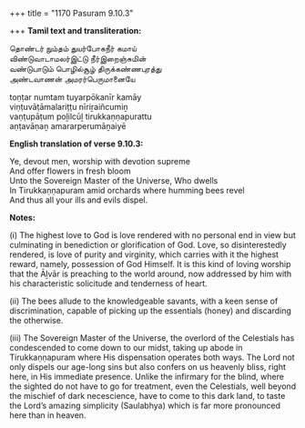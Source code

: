 +++
title = "1170 Pasuram 9.10.3"

+++
**Tamil text and transliteration:**

தொண்டர் நும்தம் துயர்போகநீர் கமாய்  
விண்டுவாடாமலர்இட்டு நீர்இறைஞ்சுமின்  
வண்டுபாடும் பொழில்சூழ் திருக்கண்ணபுரத்து  
அண்டவாணன் அமரர்பெருமானையே

toṇṭar numtam tuyarpōkanīr kamāy  
viṇṭuvāṭāmalariṭṭu nīriṟaiñcumiṉ  
vaṇṭupāṭum poḻilcūḻ tirukkaṇṇapurattu  
aṇṭavāṇaṉ amararperumāṉaiyē

**English translation of verse 9.10.3:**

Ye, devout men, worship with devotion supreme  
And offer flowers in fresh bloom  
Unto the Sovereign Master of the Universe, Who dwells  
In Tirukkaṇṇapuram amid orchards where humming bees revel  
And thus all your ills and evils dispel.

**Notes:**

\(i\) The highest love to God is love rendered with no personal end in view but culminating in benediction or glorification of God. Love, so disinterestedly rendered, is love of purity and virginity, which carries with it the highest reward, namely, possession of God Himself. It is this kind of loving worship that the Āḻvār is preaching to the world around, now addressed by him with his characteristic solicitude and tenderness of heart.

\(ii\) The bees allude to the knowledgeable savants, with a keen sense of discrimination, capable of picking up the essentials (honey) and discarding the otherwise.

\(iii\) The Sovereign Master of the Universe, the overlord of the Celestials has condescended to come down to our midst, taking up abode in Tirukkaṇṇapuram where His dispensation operates both ways. The Lord not only dispels our age-long sins but also confers on us heavenly bliss, right here, in His immediate presence. Unlike the infirmary for the blind, where the sighted do not have to go for treatment, even the Celestials, well beyond the mischief of dark necescience, have to come to this dark land, to taste the Lord’s amazing simplicity (Saulabhya) which is far more pronounced here than in heaven.



